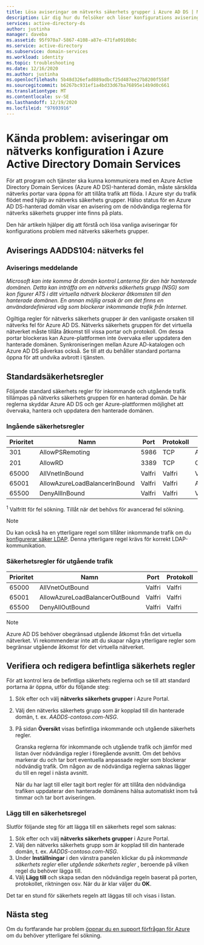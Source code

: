```yaml
---
title: Lösa aviseringar om nätverks säkerhets grupper i Azure AD DS | Microsoft Docs
description: Lär dig hur du felsöker och löser konfigurations aviseringar för nätverks säkerhets grupper för Azure Active Directory Domain Services
services: active-directory-ds
author: justinha
manager: daveba
ms.assetid: 95f970a7-5867-4108-a87e-471fa0910b8c
ms.service: active-directory
ms.subservice: domain-services
ms.workload: identity
ms.topic: troubleshooting
ms.date: 12/16/2020
ms.author: justinha
ms.openlocfilehash: 5b48d326efad889adbcf25d487ee27b8200f558f
ms.sourcegitcommit: b6267bc931ef1a4bd33d67ba76895e14b9d0c661
ms.translationtype: MT
ms.contentlocale: sv-SE
ms.lasthandoff: 12/19/2020
ms.locfileid: "97693916"
---
```

# <a name="known-issues-network-configuration-alerts-in-azure-active-directory-domain-services"></a>Kända problem: aviseringar om nätverks konfiguration i Azure Active Directory Domain Services

För att program och tjänster ska kunna kommunicera med en Azure Active Directory Domain Services (Azure AD DS)-hanterad domän, måste särskilda nätverks portar vara öppna för att tillåta trafik att flöda. I Azure styr du trafik flödet med hjälp av nätverks säkerhets grupper. Hälso status för en Azure AD DS-hanterad domän visar en avisering om de nödvändiga reglerna för nätverks säkerhets grupper inte finns på plats.

Den här artikeln hjälper dig att förstå och lösa vanliga aviseringar för konfigurations problem med nätverks säkerhets grupper.

## <a name="alert-aadds104-network-error"></a>Aviserings AADDS104: nätverks fel

### <a name="alert-message"></a>Aviserings meddelande

*Microsoft kan inte komma åt domän kontrol Lanterna för den här hanterade domänen. Detta kan inträffa om en nätverks säkerhets grupp (NSG) som kon figurer ATS i ditt virtuella nätverk blockerar åtkomsten till den hanterade domänen. En annan möjlig orsak är om det finns en användardefinierad väg som blockerar inkommande trafik från Internet.*

Ogiltiga regler för nätverks säkerhets grupper är den vanligaste orsaken till nätverks fel för Azure AD DS. Nätverks säkerhets gruppen för det virtuella nätverket måste tillåta åtkomst till vissa portar och protokoll. Om dessa portar blockeras kan Azure-plattformen inte övervaka eller uppdatera den hanterade domänen. Synkroniseringen mellan Azure AD-katalogen och Azure AD DS påverkas också. Se till att du behåller standard portarna öppna för att undvika avbrott i tjänsten.

## <a name="default-security-rules"></a>Standardsäkerhetsregler

Följande standard säkerhets regler för inkommande och utgående trafik tillämpas på nätverks säkerhets gruppen för en hanterad domän. De här reglerna skyddar Azure AD DS och ger Azure-plattformen möjlighet att övervaka, hantera och uppdatera den hanterade domänen.

### <a name="inbound-security-rules"></a>Ingående säkerhetsregler

| Prioritet | Namn | Port | Protokoll | Källa | Mål | Åtgärd |
|----------|------|------|----------|--------|-------------|--------|
| 301      | AllowPSRemoting | 5986| TCP | AzureActiveDirectoryDomainServices | Valfri | Tillåt |
| 201      | AllowRD | 3389 | TCP | CorpNetSaw | Valfri | Neka<sup>1</sup> |
| 65000    | AllVnetInBound | Valfri | Valfri | VirtualNetwork | VirtualNetwork | Tillåt |
| 65001    | AllowAzureLoadBalancerInBound | Valfri | Valfri | AzureLoadBalancer | Valfri | Tillåt |
| 65500    | DenyAllInBound | Valfri | Valfri | Valfri | Valfri | Neka |


<sup>1</sup> Valfritt för fel sökning. Tillåt när det behövs för avancerad fel sökning.

> [!NOTE]
> Du kan också ha en ytterligare regel som tillåter inkommande trafik om du [konfigurerar säker LDAP][configure-ldaps]. Denna ytterligare regel krävs för korrekt LDAP-kommunikation.

### <a name="outbound-security-rules"></a>Säkerhetsregler för utgående trafik

| Prioritet | Namn | Port | Protokoll | Källa | Mål | Åtgärd |
|----------|------|------|----------|--------|-------------|--------|
| 65000    | AllVnetOutBound | Valfri | Valfri | VirtualNetwork | VirtualNetwork | Tillåt |
| 65001    | AllowAzureLoadBalancerOutBound | Valfri | Valfri |  Valfri | Internet | Tillåt |
| 65500    | DenyAllOutBound | Valfri | Valfri | Valfri | Valfri | Neka |

>[!NOTE]
> Azure AD DS behöver obegränsad utgående åtkomst från det virtuella nätverket. Vi rekommenderar inte att du skapar några ytterligare regler som begränsar utgående åtkomst för det virtuella nätverket.

## <a name="verify-and-edit-existing-security-rules"></a>Verifiera och redigera befintliga säkerhets regler

För att kontrol lera de befintliga säkerhets reglerna och se till att standard portarna är öppna, utför du följande steg:

1. Sök efter och välj **nätverks säkerhets grupper** i Azure Portal.
1. Välj den nätverks säkerhets grupp som är kopplad till din hanterade domän, t. ex. *AADDS-contoso.com-NSG*.
1. På sidan **Översikt** visas befintliga inkommande och utgående säkerhets regler.

    Granska reglerna för inkommande och utgående trafik och jämför med listan över nödvändiga regler i föregående avsnitt. Om det behövs markerar du och tar bort eventuella anpassade regler som blockerar nödvändig trafik. Om någon av de nödvändiga reglerna saknas lägger du till en regel i nästa avsnitt.

    När du har lagt till eller tagit bort regler för att tillåta den nödvändiga trafiken uppdaterar den hanterade domänens hälsa automatiskt inom två timmar och tar bort aviseringen.

### <a name="add-a-security-rule"></a>Lägg till en säkerhetsregel

Slutför följande steg för att lägga till en säkerhets regel som saknas:

1. Sök efter och välj **nätverks säkerhets grupper** i Azure Portal.
1. Välj den nätverks säkerhets grupp som är kopplad till din hanterade domän, t. ex. *AADDS-contoso.com-NSG*.
1. Under **Inställningar** i den vänstra panelen klickar du på *inkommande säkerhets regler* eller *utgående säkerhets regler* , beroende på vilken regel du behöver lägga till.
1. Välj **Lägg till** och skapa sedan den nödvändiga regeln baserat på porten, protokollet, riktningen osv. När du är klar väljer du **OK**.

Det tar en stund för säkerhets regeln att läggas till och visas i listan.

## <a name="next-steps"></a>Nästa steg

Om du fortfarande har problem [öppnar du en support förfrågan för Azure][azure-support] om du behöver ytterligare fel sökning.

<!-- INTERNAL LINKS -->
[azure-support]: ../active-directory/fundamentals/active-directory-troubleshooting-support-howto.md
[configure-ldaps]: tutorial-configure-ldaps.md
